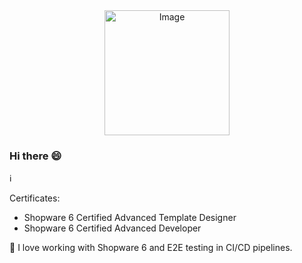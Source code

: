 <div align="center">
    <img src="https://user-images.githubusercontent.com/65554501/204111021-fe30e58d-f719-4173-aab7-8acb10e74215.png" alt="Image" width="200" /><br/>
</div>

### Hi there 😄
ℹ️

Certificates:
- Shopware 6 Certified Advanced Template Designer 
- Shopware 6 Certified Advanced Developer 

🤩 I love working with Shopware 6 and E2E testing in CI/CD pipelines.
